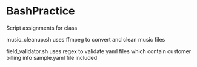 # BashPractice
Script assignments for class

music_cleanup.sh uses ffmpeg to convert and clean music files

field_validator.sh uses regex to validate yaml files which contain customer billing info
sample.yaml file included

